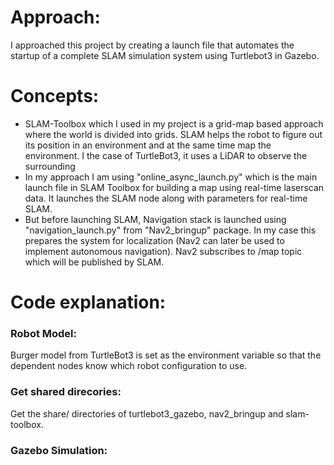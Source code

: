 # Approach:
I approached this project by creating a launch file that automates the startup of a complete SLAM simulation system using Turtlebot3 in Gazebo.

# Concepts:
- SLAM-Toolbox which I used in my project is a grid-map based approach where the world is divided into grids. SLAM helps the robot to figure out its position in an environment and at the same time map the environment. I the case of TurtleBot3, it uses a LiDAR to observe the surrounding
- In my approach I am using "online_async_launch.py" which is the main launch file in SLAM Toolbox for building a map using real-time laserscan data. It launches the SLAM node along with parameters for real-time SLAM.
- But before launching SLAM, Navigation stack is launched using "navigation_launch.py" from "Nav2_bringup" package. In my case this prepares the system for localization (Nav2 can later be used to implement autonomous navigation). Nav2 subscribes to /map topic which will be published by SLAM.

# Code explanation:
### Robot Model:
Burger model from TurtleBot3 is set as the environment variable so that the dependent nodes know which robot configuration to use.
### Get shared direcories:
Get the share/ directories of turtlebot3_gazebo, nav2_bringup and slam-toolbox.
### Gazebo Simulation:


